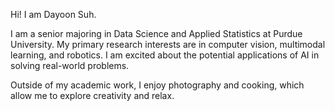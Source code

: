 Hi! I am Dayoon Suh.

I am a senior majoring in Data Science and Applied Statistics at Purdue University. My primary research interests are in computer vision, multimodal learning, and robotics. I am excited about the potential applications of AI in solving real-world problems.

Outside of my academic work, I enjoy photography and cooking, which allow me to explore creativity and relax.

